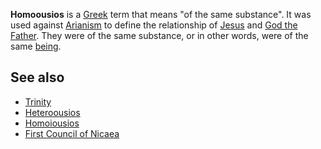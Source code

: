 **Homoousios** is a [Greek](Greek "Greek") term that means "of the
same substance". It was used against
[Arianism](Arianism "Arianism") to define the relationship of
[Jesus](Jesus "Jesus") and
[God the Father](God_the_Father "God the Father"). They were of the
same substance, or in other words, were of the same
[being](Being "Being").


## See also

-   [Trinity](Trinity "Trinity")
-   [Heteroousios](Heteroousios "Heteroousios")
-   [Homoiousios](Homoiousios "Homoiousios")
-   [First Council of Nicaea](First_Council_of_Nicaea "First Council of Nicaea")



